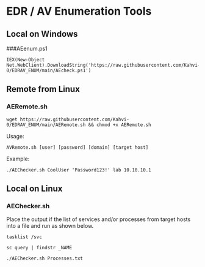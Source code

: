 # EDR / AV Enumeration Tools

## Local on Windows
###AEenum.ps1

```
IEX(New-Object Net.WebClient).DownloadString('https://raw.githubusercontent.com/Kahvi-0/EDRAV_ENUM/main/AEcheck.ps1')
```

## Remote from Linux
### AERemote.sh
```
wget https://raw.githubusercontent.com/Kahvi-0/EDRAV_ENUM/main/AERemote.sh && chmod +x AERemote.sh
```

Usage:
```
AVRemote.sh [user] [password] [domain] [target host]
```

Example:
```
./AEChecker.sh CoolUser 'Password123!' lab 10.10.10.1
```

## Local on Linux
### AEChecker.sh

Place the output if the list of services and/or processes from target hosts into a file and run as shown below.

```
tasklist /svc

sc query | findstr _NAME
```


```
./AEChecker.sh Processes.txt
```



